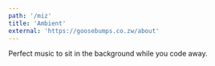 ```yaml
---
path: '/miz'
title: 'Ambient'
external: 'https://goosebumps.co.zw/about'
---
```

Perfect music to sit in the background while you code away.